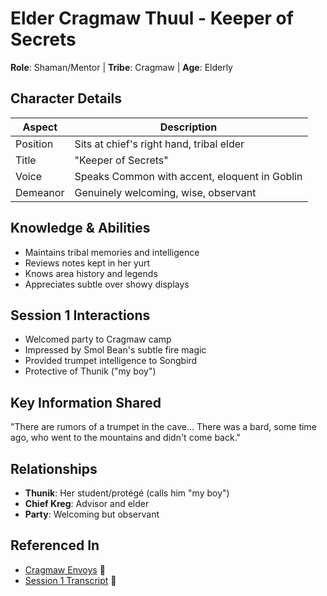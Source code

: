 # Elder Cragmaw Thuul - Keeper of Secrets
**Role**: Shaman/Mentor | **Tribe**: Cragmaw | **Age**: Elderly

## Character Details
| Aspect | Description |
|--------|------------|
| Position | Sits at chief's right hand, tribal elder |
| Title | "Keeper of Secrets" |
| Voice | Speaks Common with accent, eloquent in Goblin |
| Demeanor | Genuinely welcoming, wise, observant |

## Knowledge & Abilities
- Maintains tribal memories and intelligence
- Reviews notes kept in her yurt
- Knows area history and legends
- Appreciates subtle over showy displays

## Session 1 Interactions
- Welcomed party to Cragmaw camp
- Impressed by Smol Bean's subtle fire magic
- Provided trumpet intelligence to Songbird
- Protective of Thunik ("my boy")

## Key Information Shared
"There are rumors of a trumpet in the cave... There was a bard, 
some time ago, who went to the mountains and didn't come back."

## Relationships
- **Thunik**: Her student/protégé (calls him "my boy")
- **Chief Kreg**: Advisor and elder
- **Party**: Welcoming but observant

## Referenced In
- [Cragmaw Envoys](./envoys.md) 📍
- [Session 1 Transcript](../../../../trancripts/ses-01.txt) 📍